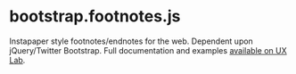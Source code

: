 bootstrap.footnotes.js
=============

Instapaper style footnotes/endnotes for the web. Dependent upon jQuery/Twitter Bootstrap. Full documentation and examples [available on UX Lab](#).

